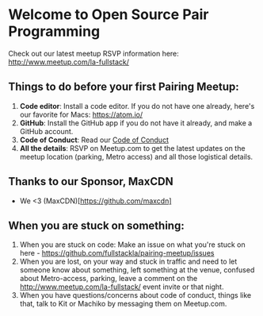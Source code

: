 # Welcome to Open Source Pair Programming

Check out our latest meetup RSVP information here: http://www.meetup.com/la-fullstack/

## Things to do before your first Pairing Meetup:
1. **Code editor**: Install a code editor. If you do not have one already, here's our favorite for Macs: https://atom.io/
2. **GitHub**: Install the GitHub app if you do not have it already, and make a GitHub account.
3. **Code of Conduct**: Read our [Code of Conduct](https://www.girldevelopit.com/code-of-conduct)
4. **All the details**: RSVP on Meetup.com to get the latest updates on the meetup location (parking, Metro access) and all those logistical details.

## Thanks to our Sponsor, MaxCDN
- We <3 (MaxCDN)[https://github.com/maxcdn]

## When you are stuck on something:
1. When you are stuck on code: Make an issue on what you're stuck on here - https://github.com/fullstackla/pairing-meetup/issues
2. When you are lost, on your way and stuck in traffic and need to let someone know about something, left something at the venue, confused about Metro-access, parking, leave a comment on the http://www.meetup.com/la-fullstack/ event invite or that night.
3. When you have questions/concerns about code of conduct, things like that, talk to Kit or Machiko by messaging them on Meetup.com.

